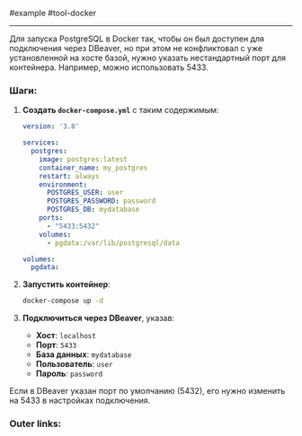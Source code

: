 #example #tool-docker

---
Для запуска PostgreSQL в Docker так, чтобы он был доступен для подключения через DBeaver, но при этом не конфликтовал с уже установленной на хосте базой, нужно указать нестандартный порт для контейнера. Например, можно использовать 5433.

### Шаги:
1. **Создать `docker-compose.yml`** с таким содержимым:
	```yaml
	version: '3.8'
	
	services:
	  postgres:
	    image: postgres:latest
	    container_name: my_postgres
	    restart: always
	    environment:
	      POSTGRES_USER: user
	      POSTGRES_PASSWORD: password
	      POSTGRES_DB: mydatabase
	    ports:
	      - "5433:5432"
	    volumes:
	      - pgdata:/var/lib/postgresql/data
	
	volumes:
	  pgdata:
	```

1. **Запустить контейнер**:

	```sh
	docker-compose up -d
	```

1. **Подключиться через DBeaver**, указав:
    - **Хост**: `localhost`
    - **Порт**: `5433`
    - **База данных**: `mydatabase`
    - **Пользователь**: `user`
    - **Пароль**: `password`

Если в DBeaver указан порт по умолчанию (5432), его нужно изменить на 5433 в настройках подключения.

### Outer links:

